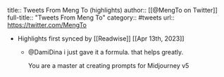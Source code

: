 title:: Tweets From Meng To (highlights)
author:: [[@MengTo on Twitter]]
full-title:: "Tweets From Meng To"
category:: #tweets
url:: https://twitter.com/MengTo

- Highlights first synced by [[Readwise]] [[Apr 13th, 2023]]
	- @DamiDina i just gave it a formula. that helps greatly.
	  
	  You are a master at creating prompts for Midjourney v5